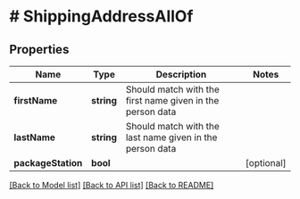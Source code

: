 # # ShippingAddressAllOf

## Properties

Name | Type | Description | Notes
------------ | ------------- | ------------- | -------------
**firstName** | **string** | Should match with the first name given in the person data |
**lastName** | **string** | Should match with the last name given in the person data |
**packageStation** | **bool** |  | [optional]

[[Back to Model list]](../../README.md#models) [[Back to API list]](../../README.md#endpoints) [[Back to README]](../../README.md)
